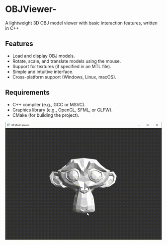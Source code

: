 # OBJViewer-
A lightweight 3D OBJ model viewer with basic interaction features, written in C++

## Features

- Load and display OBJ models.
- Rotate, scale, and translate models using the mouse.
- Support for textures (if specified in an MTL file).
- Simple and intuitive interface.
- Cross-platform support (Windows, Linux, macOS).

## Requirements

- C++ compiler (e.g., GCC or MSVC).
- Graphics library (e.g., OpenGL, SFML, or GLFW).
- CMake (for building the project).

![3d model viewer demo](images/image.gif)
